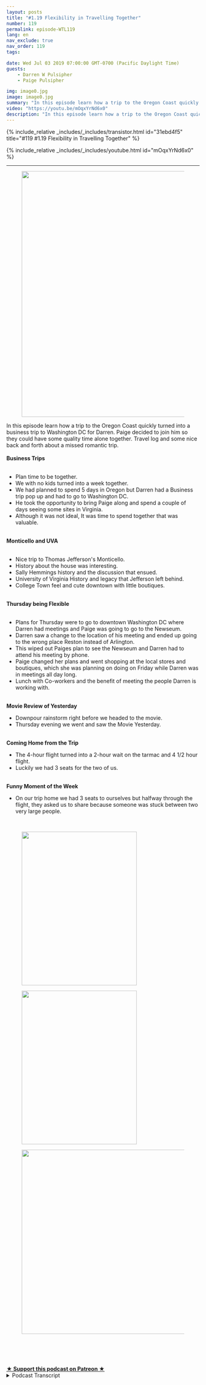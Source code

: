 ```yaml
---
layout: posts
title: "#1.19 Flexibility in Travelling Together"
number: 119
permalink: episode-WTL119
lang: en
nav_exclude: true
nav_order: 119
tags:

date: Wed Jul 03 2019 07:00:00 GMT-0700 (Pacific Daylight Time)
guests:
    - Darren W Pulsipher
    - Paige Pulsipher

img: image0.jpg
image: image0.jpg
summary: "In this episode learn how a trip to the Oregon Coast quickly turned into a business trip to Washington DC for Darren. Paige decided to join him so they could have some quality time alone together. Travel log and some nice back and forth about a missed romantic trip."
video: "https://youtu.be/mOqxYrNd6x0"
description: "In this episode learn how a trip to the Oregon Coast quickly turned into a business trip to Washington DC for Darren. Paige decided to join him so they could have some quality time alone together. Travel log and some nice back and forth about a missed romantic trip."
---
```


<div>
{% include_relative _includes/_includes/transistor.html id="31ebd4f5" title="#119 #1.19 Flexibility in Travelling Together" %}

{% include_relative _includes/_includes/youtube.html id="mOqxYrNd6x0" %}
</div>

---

<html><head></head><body><div><figure data-trix-attachment="{&quot;contentType&quot;:&quot;image&quot;,&quot;height&quot;:640,&quot;url&quot;:&quot;https://lh3.googleusercontent.com/-dkHwVJzY8Ho/XRwzQ56PyEI/AAAAAAAFA6Q/um3ThoQenWUKF9_zDGQykzIoIZwFPY_EQCK8BGAs/s640/2019-07-02.jpg&quot;,&quot;width&quot;:480}" data-trix-content-type="image" class="attachment attachment--preview"><img src="./image0.jpg" width="480" height="640"><figcaption class="attachment__caption"></figcaption></figure></div><div>In this episode learn how a trip to the Oregon Coast quickly turned into a business trip to Washington DC for Darren. Paige decided to join him so they could have some quality time alone together. Travel log and some nice back and forth about a missed romantic trip.</div><div><strong><br>Business Trips<br></strong><br></div><ul><li>Plan time to be together.</li><li>We with no kids turned into a week together.</li><li>We had planned to spend 5 days in Oregon but Darren had a Business trip pop up and had to go to Washington DC.</li><li>He took the opportunity to bring Paige along and spend a couple of days seeing some sites in Virginia.</li><li>Although it was not ideal, It was time to spend together that was valuable.</li></ul><div><strong><br>Monticello and UVA<br></strong><br></div><ul><li>Nice trip to Thomas Jefferson's Monticello.</li><li>History about the house was interesting.</li><li>Sally Hemmings history and the discussion that ensued.</li><li>University of Virginia History and legacy that Jefferson left behind.</li><li>College Town feel and cute downtown with little boutiques.</li></ul><div><strong><br>Thursday being Flexible<br></strong><br></div><ul><li>Plans for Thursday were to go to downtown Washington DC where Darren had meetings and Paige was going to go to the Newseum.</li><li>Darren saw a change to the location of his meeting and ended up going to the wrong place Reston instead of Arlington.&nbsp;</li><li>This wiped out Paiges plan to see the Newseum and Darren had to attend his meeting by phone.</li><li>Paige changed her plans and went shopping at the local stores and boutiques, which she was planning on doing on Friday while Darren was in meetings all day long.</li><li>Lunch with Co-workers and the benefit of meeting the people Darren is working with.</li></ul><div><strong><br>Movie Review of Yesterday</strong></div><ul><li>Downpour rainstorm right before we headed to the movie.</li><li>Thursday evening we went and saw the Movie Yesterday.</li></ul><div><strong><br>Coming Home from the Trip</strong></div><ul><li>The 4-hour flight turned into a 2-hour wait on the tarmac and 4 1/2 hour flight.</li><li>Luckily we had 3 seats for the two of us.</li></ul><div><strong><br>Funny Moment of the Week</strong></div><ul><li>On our trip home we had 3 seats to ourselves but halfway through the flight, they asked us to share because someone was stuck between two very large people.</li></ul><div><br></div><div><figure data-trix-attachment="{&quot;contentType&quot;:&quot;image&quot;,&quot;height&quot;:400,&quot;url&quot;:&quot;https://lh3.googleusercontent.com/-heAWDTFImFI/XRwy-BxioMI/AAAAAAABZI4/-OSlpdKFrK8iJE9_o1wmn33T7bII6bUyACK8BGAs/s400/2019-07-02.jpg&quot;,&quot;width&quot;:300}" data-trix-content-type="image" class="attachment attachment--preview"><img src="./image1.jpg" width="300" height="400"><figcaption class="attachment__caption"></figcaption></figure> <figure data-trix-attachment="{&quot;contentType&quot;:&quot;image&quot;,&quot;height&quot;:400,&quot;url&quot;:&quot;https://lh3.googleusercontent.com/--y9HKT0YV8w/XRwza08GD0I/AAAAAAAFA6k/mHzO4Tu8iC8Yqc9YkEameba4FiDptXPyQCK8BGAs/s400/2019-07-02.jpg&quot;,&quot;width&quot;:300}" data-trix-content-type="image" class="attachment attachment--preview"><img src="./image2.jpg" width="300" height="400"><figcaption class="attachment__caption"></figcaption></figure></div><div><figure data-trix-attachment="{&quot;contentType&quot;:&quot;image&quot;,&quot;height&quot;:480,&quot;url&quot;:&quot;https://lh3.googleusercontent.com/-z-gA47gTmgk/XRwzbIPpGQI/AAAAAAAFA6o/dgkdSWjd9jwpJmhqwsq2sqWdMxq-RKbPgCK8BGAs/s640/2019-07-02.jpg&quot;,&quot;width&quot;:640}" data-trix-content-type="image" class="attachment attachment--preview"><img src="./image3.jpg" width="640" height="480"><figcaption class="attachment__caption"></figcaption></figure></div><div><br></div><div><br></div><div><br><br></div>
<strong>
  <a href="https://www.patreon.com/wheresthelemonade" target="_donate" rel="payment" title="★ Support this podcast on Patreon ★">★ Support this podcast on Patreon ★</a>
</strong></body></html>

<details>
<summary> Podcast Transcript </summary>

<p></p>

</details>
